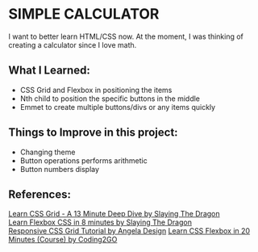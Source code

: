 
<h1>SIMPLE CALCULATOR</H1>

<p> I want to better learn HTML/CSS now. At the moment, I was thinking of creating a 
calculator since I love math. </p>

<H2>What I Learned: </H2>
<ul>
  <li>CSS Grid and Flexbox in positioning the items </li>
  <li>Nth child to position the specific buttons in the middle</li>
  <li>Emmet to create multiple buttons/divs or any items quickly </li>
</ul>

<H2>Things to Improve in this project: </H2>
<ul>
  <li>Changing theme</li>
  <li>Button operations performs arithmetic</li>
  <li>Button numbers display</li>
</ul>

<H2>References:</H2>
<a href="https://www.youtube.com/watch?v=EiNiSFIPIQE">Learn CSS Grid - A 13 Minute Deep Dive by Slaying The Dragon</a> <br>
<a href="https://www.youtube.com/watch?v=phWxA89Dy94&t=21s">Learn Flexbox CSS in 8 minutes by Slaying The Dragon</a> <br>
<a href="https://www.youtube.com/watch?v=68O6eOGAGqA">Responsive CSS Grid Tutorial by Angela Design</a>
<a href="https://www.youtube.com/watch?v=wsTv9y931o8">Learn CSS Flexbox in 20 Minutes (Course) by Coding2GO</a>
